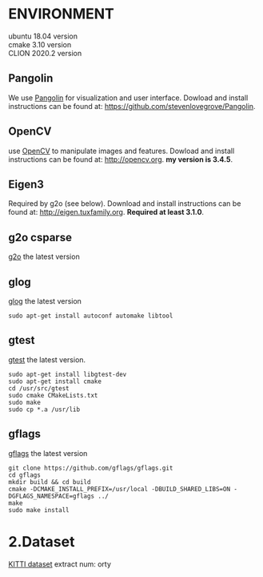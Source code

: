 
# ENVIRONMENT
ubuntu 18.04 version  
cmake 3.10 version  
CLION 2020.2 version  


## Pangolin
We use [Pangolin](https://github.com/stevenlovegrove/Pangolin) for visualization and user interface. Dowload and install instructions can be found at: https://github.com/stevenlovegrove/Pangolin.

## OpenCV
 use [OpenCV](http://opencv.org) to manipulate images and features. Dowload and install instructions can be found at: http://opencv.org. **my version is 3.4.5**.

## Eigen3
Required by g2o (see below). Download and install instructions can be found at: http://eigen.tuxfamily.org. **Required at least 3.1.0**.

## g2o csparse
[g2o](https://github.com/RainerKuemmerle/g2o.git) the latest version


## glog  
[glog](https://github.com/google/glog) the latest version
```
sudo apt-get install autoconf automake libtool
```
## gtest 
[gtest](https://github.com/google/googletest.git) the latest version. 
```
sudo apt-get install libgtest-dev
sudo apt-get install cmake
cd /usr/src/gtest
sudo cmake CMakeLists.txt
sudo make
sudo cp *.a /usr/lib
```
## gflags
[gflags](https://github.com/gflags/gflags.git) the latest version
```
git clone https://github.com/gflags/gflags.git
cd gflags
mkdir build && cd build
cmake -DCMAKE_INSTALL_PREFIX=/usr/local -DBUILD_SHARED_LIBS=ON -DGFLAGS_NAMESPACE=gflags ../ 
make 
sudo make install
```

# 2.Dataset  
[KITTI dataset](https://pan.baidu.com/s/1S6j2BFwzA2qLXX4n3TPOWg)  extract num: orty
